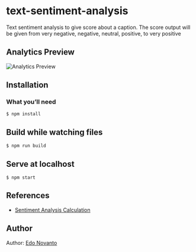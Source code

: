# text-sentiment-analysis
Text sentiment analysis to give score about a caption. The score output will be given from very negative, negative, neutral, positive, to very positive

## Analytics Preview

![Analytics Preview](https://res.cloudinary.com/edonovanto/image/upload/v1592274976/Sentiment_Analysis_emidqf.png)

## Installation

### What you’ll need

```
$ npm install
```

## Build while watching files

```
$ npm run build
```

## Serve at localhost

```
$ npm start
```

## References
+ [Sentiment Analysis Calculation](https://deepai.org/machine-learning-model/sentiment-analysis)

## Author

Author: [Edo Novanto](https://www.linkedin.com/in/edonovanto/)
